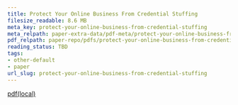 ```yaml
---
title: Protect Your Online Business From Credential Stuffing
filesize_readable: 8.6 MB
meta_key: protect-your-online-business-from-credential-stuffing
meta_relpath: paper-extra-data/pdf-meta/protect-your-online-business-from-credential-stuffing.yaml
pdf_relpath: paper-repo/pdfs/protect-your-online-business-from-credential-stuffing.pdf
reading_status: TBD
tags:
- other-default
- paper
url_slug: protect-your-online-business-from-credential-stuffing
---
```


[pdf(local)](../../paper-repo/pdfs/protect-your-online-business-from-credential-stuffing.pdf)
